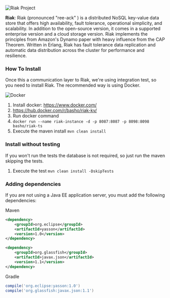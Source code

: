 
![Riak Project](https://jnosql.github.io/img/logos/riak.png)


**Riak**: Riak (pronounced "ree-ack" ) is a distributed NoSQL key-value data store that offers high availability, fault tolerance, operational simplicity, and scalability. In addition to the open-source version, it comes in a supported enterprise version and a cloud storage version. Riak implements the principles from Amazon's Dynamo paper with heavy influence from the CAP Theorem. Written in Erlang, Riak has fault tolerance data replication and automatic data distribution across the cluster for performance and resilience.


### How To Install

Once this a communication layer to Riak, we're using integration test, so you need to install Riak. The recommended way is using Docker.

![Docker](https://www.docker.com/sites/default/files/horizontal_large.png)


1. Install docker: https://www.docker.com/
1. https://hub.docker.com/r/basho/riak-kv/
1. Run docker command
1. `docker run --name riak-instance -d -p 8087:8087 -p 8098:8098 basho/riak-ts`
1. Execute the maven install `mvn clean install`


### Install without testing


If you won't run the tests the database is not required, so just run the maven skipping the tests.

1. Execute the test `mvn clean install -DskipTests`

### Adding dependencies

If you are not using a Java EE application server, you must add the following dependencies:

Maven
```xml
<dependency>
    <groupId>org.eclipse</groupId>
    <artifactId>yasson</artifactId>
    <version>1.0</version>
</dependency>

<dependency>
    <groupId>org.glassfish</groupId>
    <artifactId>javax.json</artifactId>
    <version>1.1</version>
</dependency>
```
Gradle
```groovy
compile('org.eclipse:yasson:1.0')
compile('org.glassfish:javax.json:1.1')
```
